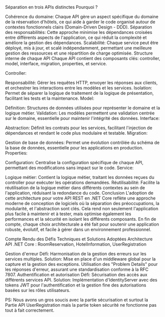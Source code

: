 Séparation en trois APIs distinctes
Pourquoi ?

Cohérence du domaine: Chaque API gère un aspect spécifique du domaine de la réservation d'hôtels, ce qui aide à garder le code organisé autour de contextes fonctionnels clairs (Domain-Driven Design - DDD).
Séparation des responsabilités: Cette approche minimise les dépendances croisées entre différents aspects de l'application, ce qui réduit la complexité et améliore la gestion des dépendances.
Scalabilité: Chaque service peut être déployé, mis à jour, et scalé indépendamment, permettant une meilleure gestion des ressources et une répartition de charge optimisée.
Structure interne de chaque API
Chaque API contient des composants clés: controller, model, interface, migration, properties, et service.

Controller:

Responsabilité: Gérer les requêtes HTTP, envoyer les réponses aux clients, et orchestrer les interactions entre les modèles et les services.
Isolation: Permet de séparer la logique de traitement de la logique de présentation, facilitant les tests et la maintenance.
Model:

Définition: Structures de données utilisées pour représenter le domaine et la logique métier.
Validation: Les modèles permettent une validation centrée sur le domaine, essentielle pour maintenir l'intégrité des données.
Interface:

Abstraction: Définit les contrats pour les services, facilitant l'injection de dépendances et rendant le code plus modulaire et testable.
Migration:

Gestion de base de données: Permet une évolution contrôlée du schéma de la base de données, essentielle pour les applications en production.
Properties:

Configuration: Centralise la configuration spécifique de chaque API, permettant des modifications sans impact sur le code.
Service:

Logique métier: Contient la logique métier, traitant les données reçues du controller pour exécuter les opérations demandées.
Réutilisabilité: Facilite la réutilisation de la logique métier dans différents contextes au sein de l'application, réduisant la redondance du code.
Conclusion
L'adoption de cette architecture pour votre API REST en .NET Core reflète une approche moderne de conception de logiciels où la séparation des préoccupations, la modularité, et l'abstraction sont clés. Cela rend non seulement l'application plus facile à maintenir et à tester, mais optimise également les performances et la sécurité en isolant les différents composants. En fin de compte, chaque choix architecturale a été fait pour soutenir une application robuste, évolutif, et facile à gérer dans un environnement professionnel.

Compte Rendu des Défis Techniques et Solutions Adoptées
Architecture API .NET Core : RoomReservation, HotelInformation, UserRegistration

Gestion d'erreur
Défi: Harmonisation de la gestion des erreurs sur les services multiples.
Solution: Mise en place d'un middleware global pour la capture et la gestion des exceptions. Utilisation des "Problem Details" pour les réponses d'erreur, assurant une standardisation conforme à la RFC 7807.
Authentification et autorisation
Défi: Sécurisation des accès aux différents services API.
Solution: Implémentation d'IdentityServer avec des tokens JWT pour l'authentification et la gestion fine des autorisations basées sur les rôles utilisateurs.

PS: Nous avons un gros soucis avec la partie sécurisation et surtout la Partie API UserRegistration mais la partie token sécurité ne fonctionne pas tout à fait correctement.
